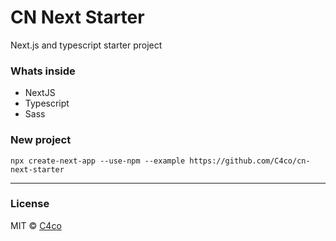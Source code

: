 # CN Next Starter

Next.js and typescript starter project

### Whats inside

- NextJS
- Typescript
- Sass

### New project

```
npx create-next-app --use-npm --example https://github.com/C4co/cn-next-starter
```

---

### License

MIT © [C4co](https://github.com/C4co)
